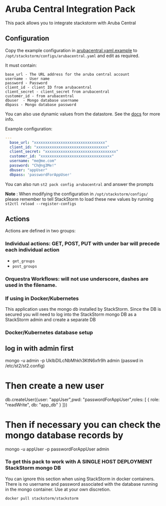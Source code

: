 # Aruba Central Integration Pack
This pack allows you to integrate stackstorm with Aruba Central

## Configuration
Copy the example configuration in [arubacentral.yaml.example](./arubacentral.yaml.example) to
`/opt/stackstorm/configs/arubacentral.yaml` and edit as required.

It must contain:

```
base_url - The URL address for the aruba central account
username - User name
password - Password
client_id - client ID from arubacentral
client_secret - client_secret from arubacentral
customer_id - from arubacentral
dbuser  - Mongo database username
dbpass - Mongo database password
```

You can also use dynamic values from the datastore. See the
[docs](https://docs.stackstorm.com/reference/pack_configs.html) for more info.

Example configuration:

```yaml
---
  base_url: "xxxxxxxxxxxxxxxxxxxxxxxxxxxxxxxx"
  client_id: "xxxxxxxxxxxxxxxxxxxxxxxxxxxxxxxx"
  client_secret: "xxxxxxxxxxxxxxxxxxxxxxxxxxxxxxxx"
  customer_id: "xxxxxxxxxxxxxxxxxxxxxxxxxxxxxxxx"
  username: "me@me.com"
  password: "Ch@ng3Me!"
  dbuser: "appUser"
  dbpass: 'passwordForAppUser'
```
You can also run `st2 pack config arubacentral` and answer the prompts

**Note** : When modifying the configuration in `/opt/stackstorm/configs/` please
           remember to tell StackStorm to load these new values by running
           `st2ctl reload --register-configs`


## Actions

Actions are defined in two groups:

### Individual actions: GET, POST, PUT with under bar will precede each individual action
* ``get_groups``
* ``post_groups``

### Orquestra Workflows: will not use underscore, dashes are used in the filename.

### If using in Docker/Kubernetes

This application uses the mongo db installed by StackStorm. Since the DB is secured
you will need to log into the StackStorm mongo DB as a StackStorm admin and create a separate DB

### Docker/Kubernetes database setup
log in with admin first
--------------------------------------------------------------------------------------
mongo -u admin -p UkIbDILcNbMhkh3KtN6xfr9h admin  (passwd in /etc/st2/st2.config)

# Then create a new user
db.createUser({user: "appUser",pwd: "passwordForAppUser",roles: [ { role: "readWrite", db: "app_db" } ]})

# Then if necessary you can check the mongo database records by
mongo -u appUser -p passwordForAppUser admin

### To get this pack to work with A SINGLE HOST DEPLOYMENT StackStorm mongo DB
You can ignore this section when using StackStorm in docker containers. There is
no username and password associated with the database running in the mongo container.
Use at your own discretion.

```
docker pull stackstorm/stackstorm
```
